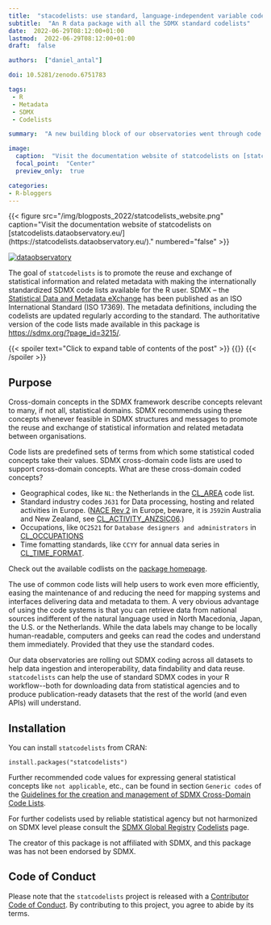 ```yaml
---
title:  "stacodelists: use standard, language-independent variable codes to help international data interoperability and machine reuse in R"
subtitle:  "An R data package with all the SDMX standard codelists"
date:  2022-06-29T08:12:00+01:00
lastmod:  2022-06-29T08:12:00+01:00
draft:  false

authors:  ["daniel_antal"]

doi: 10.5281/zenodo.6751783

tags:  
 - R
 - Metadata
 - SDMX
 - Codelists

summary:  "A new building block of our observatories went through code peer review and was released yesterday. The statcodelists R package aim to promote the  reuse and exchange of statistical information and related metadata with making the internationally standardized SDMX code lists available for the R user."

image:
  caption:  "Visit the documentation website of statcodelists on [statcodelists.dataobservatory.eu/](https://statcodelists.dataobservatory.eu/)."
  focal_point:  "Center"
  preview_only:  true

categories:
- R-bloggers
---
```

<td style="text-align: center;">{{< figure src="/img/blogposts_2022/statcodelists_website.png" caption="Visit the documentation website of statcodelists on [statcodelists.dataobservatory.eu/](https://statcodelists.dataobservatory.eu/)." numbered="false" >}}</td>

<!-- badges: start -->
[![dataobservatory](https://img.shields.io/badge/ecosystem-dataobservatory.eu-3EA135.svg)](https://dataobservatory.eu/)
<!-- badges: end -->

The goal of `statcodelists` is to promote the reuse and exchange of statistical information and related metadata with making the internationally standardized SDMX code lists available for the R user. SDMX – the [Statistical Data and Metadata eXchange](https://sdmx.org/) has been published as an ISO International Standard (ISO 17369). The metadata definitions, including the codelists are updated regularly according to the standard. The authoritative version of the code lists made available in this package is <https://sdmx.org/?page_id=3215/>. 

{{< spoiler text="Click to expand table of contents of the post" >}}
{{<toc>}}
{{< /spoiler >}}



## Purpose

Cross-domain concepts in the SDMX framework describe concepts relevant to many, if not all, statistical domains. SDMX recommends using these concepts whenever feasible in SDMX structures and messages to promote the reuse and exchange of statistical information and related metadata between organisations. 

Code lists are predefined sets of terms from which some statistical coded concepts take their values. SDMX cross-domain code lists are used to support cross-domain concepts. What are these cross-domain coded concepts?  

- Geographical codes, like `NL`:  the Netherlands in the [CL_AREA](https://statcodelists.dataobservatory.eu/reference/CL_AREA.html) code list.
- Standard industry codes `J631` for Data processing, hosting and related activities in Europe. ([NACE Rev 2](https://statcodelists.dataobservatory.eu/reference/CL_ACTIVITY_NACE2.html) in Europe, beware, it is `J592`in Australia and New Zealand, see [CL_ACTIVITY_ANZSIC06](https://statcodelists.dataobservatory.eu/reference/CL_ACTIVITY_ANZSIC06.html).)
- Occupations, like `OC2521` for `Database designers and administrators` in [CL_OCCUPATIONS](https://statcodelists.dataobservatory.eu/reference/CL_OCCUPATION.html)
- Time fomatting standards, like `CCYY` for annual data series in [CL_TIME_FORMAT](https://statcodelists.dataobservatory.eu/reference/CL_TIME_FORMAT.html).

Check out the available codlists on the [package homepage](https://statcodelists.dataobservatory.eu/reference/index.html).

The use of common code lists will help users to work even more efficiently, easing the maintenance of and reducing the need for mapping systems and interfaces delivering data and metadata to them. A very obvious advantage of using the code systems is that you can retrieve data from national sources indifferent of the natural language used in North Macedonia, Japan, the U.S. or the Netherlands. While the data labels may change to be locally human-readable, computers and geeks can read the codes and understand them immediately. Provided that they use the standard codes. 

Our data observatories are rolling out SDMX coding across all datasets to help data ingestion and interoperability, data findability and data reuse. `statcodelists` can help the use of standard SDMX codes in your R workflow--both for downloading data from statistical agencies and to produce publication-ready datasets that the rest of the world (and even APIs) will understand.

## Installation

You can install `statcodelists` from CRAN:

```
install.packages("statcodelists")
```

Further recommended code values for expressing general statistical concepts like `not applicable`, etc., can be found in section `Generic codes` of the [Guidelines for the creation and management of SDMX Cross-Domain Code Lists](https://sdmx.org/?page_id=4345).

For further codelists used by reliable statistical agency but not harmonized on SDMX level please consult the [SDMX Global Registry](https://registry.sdmx.org/) [Codelists](https://registry.sdmx.org/items/codelist.html) page.

The creator of this package is not affiliated with SDMX, and this package was has not been endorsed by SDMX.

## Code of Conduct

Please note that the `statcodelists` project is released with a [Contributor Code of Conduct](https://contributor-covenant.org/version/2/1/CODE_OF_CONDUCT.html). By contributing to this project, you agree to abide by its terms.

